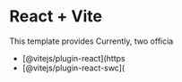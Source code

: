 # React + Vite

This template provides 
Currently, two officia

- [@vitejs/plugin-react](https
- [@vitejs/plugin-react-swc](
